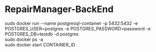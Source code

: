 # RepairManager-BackEnd

sudo docker run --name postgresql-container -p 5432:5432 -e POSTGRES_USER=postgres -e POSTGRES_PASSWORD=password -e POSTGRES_DB=testdb -d postgres  
sudo docker ps -a  
sudo docker start CONTAINER_ID